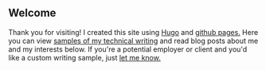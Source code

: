 ## Welcome
Thank you for visiting! I created this site using [Hugo](https://gohugo.io/) and [github pages.](https://pages.github.com/) Here you can view [samples of my technical writing](/page/samples) and read blog posts about me and my interests below. If you're a potential employer or client and you'd like a custom writing sample, just [let me know.](mailto:pete.witcher@gmail.com)

